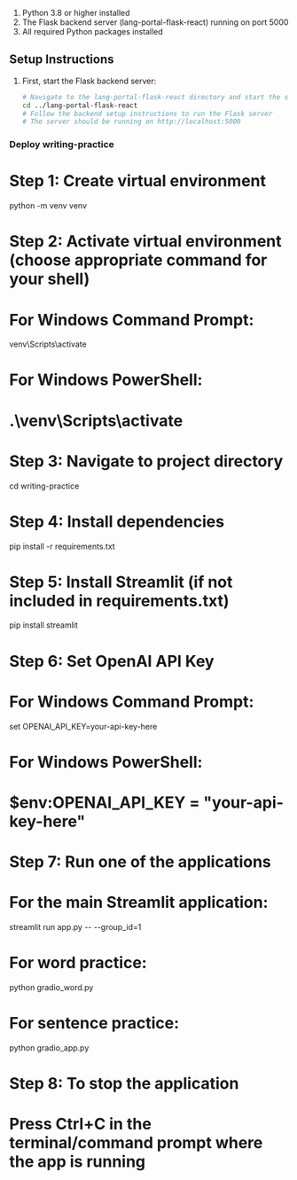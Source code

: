 1. Python 3.8 or higher installed
2. The Flask backend server (lang-portal-flask-react) running on port 5000
3. All required Python packages installed

## Setup Instructions

1. First, start the Flask backend server:
   ```bash
   # Navigate to the lang-portal-flask-react directory and start the server
   cd ../lang-portal-flask-react
   # Follow the backend setup instructions to run the Flask server
   # The server should be running on http://localhost:5000

### Deploy writing-practice
# Step 1: Create virtual environment
python -m venv venv

# Step 2: Activate virtual environment (choose appropriate command for your shell)
# For Windows Command Prompt:
venv\Scripts\activate
# For Windows PowerShell:
# .\venv\Scripts\activate

# Step 3: Navigate to project directory
cd writing-practice

# Step 4: Install dependencies
pip install -r requirements.txt

# Step 5: Install Streamlit (if not included in requirements.txt)
pip install streamlit

# Step 6: Set OpenAI API Key
# For Windows Command Prompt:
set OPENAI_API_KEY=your-api-key-here
# For Windows PowerShell:
# $env:OPENAI_API_KEY = "your-api-key-here"

# Step 7: Run one of the applications
# For the main Streamlit application:
streamlit run app.py -- --group_id=1
# For word practice:
python gradio_word.py
# For sentence practice:
python gradio_app.py

# Step 8: To stop the application
# Press Ctrl+C in the terminal/command prompt where the app is running
